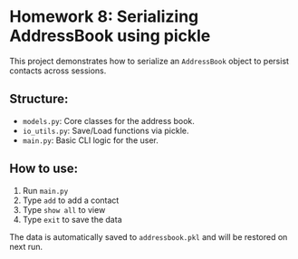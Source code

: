 # Homework 8: Serializing AddressBook using pickle

This project demonstrates how to serialize an `AddressBook` object to persist contacts across sessions.

## Structure:
- `models.py`: Core classes for the address book.
- `io_utils.py`: Save/Load functions via pickle.
- `main.py`: Basic CLI logic for the user.

## How to use:
1. Run `main.py`
2. Type `add` to add a contact
3. Type `show all` to view
4. Type `exit` to save the data

The data is automatically saved to `addressbook.pkl` and will be restored on next run.